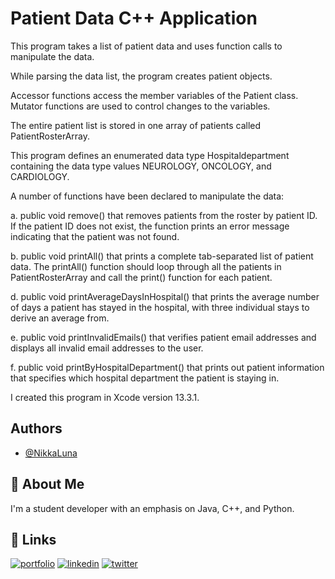 
# Patient Data C++ Application

This program takes a list of patient data and uses function calls to manipulate the data.  

While parsing the data list, the program creates patient objects.  

Accessor functions access the member variables of the Patient class.  Mutator functions are used to control changes to the variables.

The entire patient list is stored in one array of patients called PatientRosterArray.

This program defines an enumerated data type Hospitaldepartment containing the data type values NEUROLOGY, ONCOLOGY, and CARDIOLOGY.

A number of functions have been declared to manipulate the data:  


  a.  public void remove() that removes patients from the roster by patient ID. If the patient ID does not exist, the function prints an error message indicating that the patient was not found.

  b. public void printAll() that prints a complete tab-separated list of patient data. The printAll() function should loop through all the patients in PatientRosterArray and call the print() function for each patient.

  d.  public void printAverageDaysInHospital()  that prints the average number of days a patient has stayed in the hospital, with three individual stays to derive an average from.

  e.  public void printInvalidEmails() that verifies patient email addresses and displays all invalid email addresses to the user.
 
  f.  public void printByHospitalDepartment() that prints out patient information that specifies which hospital department the patient is staying in.
  
  I created this program in Xcode version 13.3.1.
 






## Authors

- [@NikkaLuna](https://github.com/NikkaLuna)


## 🚀 About Me
I'm a student developer with an emphasis on Java, C++, and Python.  


## 🔗 Links
[![portfolio](https://img.shields.io/badge/my_portfolio-000?style=for-the-badge&logo=ko-fi&logoColor=white)](https://andreachristinehayes.wixsite.com/andreahayesart/)
[![linkedin](https://img.shields.io/badge/linkedin-0A66C2?style=for-the-badge&logo=linkedin&logoColor=white)](https://www.linkedin.com/in/andrea-hayes-msml/)
[![twitter](https://img.shields.io/badge/twitter-1DA1F2?style=for-the-badge&logo=twitter&logoColor=white)](https://twitter.com/AHayes_Ninja_)

